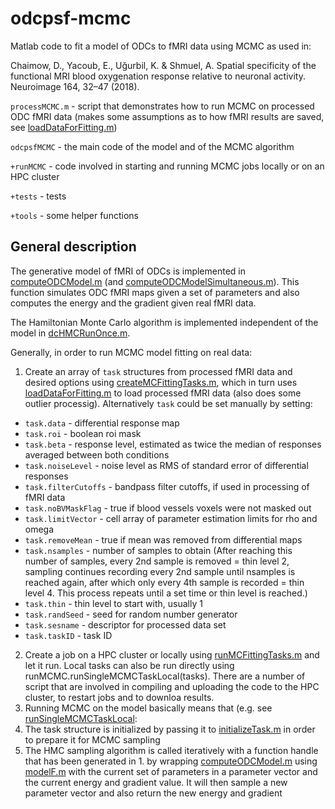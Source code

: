 # odcpsf-mcmc
Matlab code to fit a model of ODCs to fMRI data using MCMC as used in:

Chaimow, D., Yacoub, E., Uğurbil, K. & Shmuel, A. Spatial specificity of the functional MRI blood oxygenation response relative to neuronal activity. Neuroimage 164, 32–47 (2018).

`processMCMC.m` - script that demonstrates how to run MCMC on processed ODC fMRI data (makes some assumptions as to how fMRI results are saved, see [loadDataForFitting.m](+runMCMC/private/loadDataForFitting.m))

`odcpsfMCMC` - the main code of the model and of the MCMC algorithm

`+runMCMC` - code involved in starting and running MCMC jobs locally or on an HPC cluster

`+tests` - tests

`+tools` - some helper functions

## General description

The generative model of fMRI of ODCs is implemented in [computeODCModel.m](odcpsfMCMC/computeODCModel.m) (and [computeODCModelSimultaneous.m](odcpsfMCMC/computeODCModelSimultaneous.m)). This function simulates ODC fMRI maps given a set of parameters and also computes the energy and the gradient given real fMRI data.

The Hamiltonian Monte Carlo algorithm is implemented independent of the model in [dcHMCRunOnce.m](odcpsfMCMC/dcHMCRunOnce.m).

Generally, in order to run MCMC model fitting on real data:

1. Create an array of `task` structures from processed fMRI data and desired options using [createMCFittingTasks.m](+runMCMC/createMCFittingTasks.m), which in turn uses [loadDataForFitting.m](+runMCMC/private/loadDataForFitting.m) to load processed fMRI data (also does some outlier processig). Alternatively `task` could be set manually by setting:
  - `task.data` - differential response map
  - `task.roi` - boolean roi mask
  - `task.beta` - response level, estimated as twice the median of responses averaged between both conditions
  - `task.noiseLevel` - noise level as RMS of standard error of differential responses
  - `task.filterCutoffs` - bandpass filter cutoffs, if used in processing of fMRI data
  - `task.noBVMaskFlag` - true if blood vessels voxels were not masked out
  - `task.limitVector` - cell array of parameter estimation limits for rho and omega
  - `task.removeMean` - true if mean was removed from differential maps
  - `task.nsamples` - number of samples to obtain  (After reaching this number of samples, every 2nd sample is removed = thin level 2, sampling continues recording every 2nd sample until nsamples is reached again, after which only every 4th sample is recorded = thin level 4. This process repeats until a set time or thin level is reached.)
  - `task.thin` - thin level to start with, usually 1
  - `task.randSeed` - seed for random number generator
  - `task.sesname` - descriptor for processed data set
  - `task.taskID` - task ID
2. Create a job on a HPC cluster or locally using [runMCFittingTasks.m](+runMCMC/runMCFittingTasks.m) and let it run. Local tasks can also be run directly using runMCMC.runSingleMCMCTaskLocal(tasks). There are a number of script that are involved in compiling and uploading the code to the HPC cluster, to restart jobs and to downloa results.  
3. Running MCMC on the model basically means that (e.g. see [runSingleMCMCTaskLocal](+runMCMC/runSingleMCMCTaskLocal.m):
  1. The task structure is initialized by passing it to  [initializeTask.m](odcpsfMCMC/dcHMCRunOnce.m) in order to prepare it for MCMC sampling
  3. The HMC sampling algorithm is called iteratively with a function handle that has been generated in 1. by wrapping [computeODCModel.m](odcpsfMCMC/computeODCModel.m) using [modelF.m](odcpsfMCMC/modelF.m) with the current set of parameters in a parameter vector and the current energy and gradient value. It will then sample a new parameter vector and also return the new energy and gradient 

